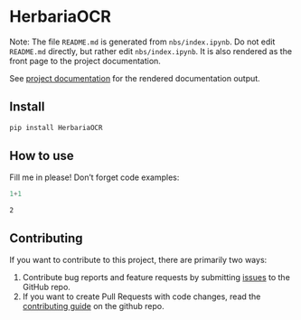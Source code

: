 # HerbariaOCR

<!-- WARNING: THIS FILE WAS AUTOGENERATED! DO NOT EDIT! -->

Note: The file `README.md` is generated from `nbs/index.ipynb`. Do not
edit `README.md` directly, but rather edit `nbs/index.ipynb`. It is also
rendered as the front page to the project documentation.

See [project documentation](https://bu-spark.github.io/HerbariaOCR/) for
the rendered documentation output.

## Install

``` sh
pip install HerbariaOCR
```

## How to use

Fill me in please! Don’t forget code examples:

``` python
1+1
```

    2

## Contributing

If you want to contribute to this project, there are primarily two ways:

1.  Contribute bug reports and feature requests by submitting
    [issues](https://github.com/BU-Spark/HerbariaOCR/issues) to the
    GitHub repo.
2.  If you want to create Pull Requests with code changes, read the
    [contributing
    guide](https://github.com/BU-Spark/HerbariaOCR/blob/main/CONTRIBUTING.md)
    on the github repo.
